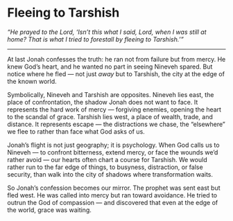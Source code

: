 # Fleeing to Tarshish

*“He prayed to the Lord, ‘Isn’t this what I said, Lord, when I was still at home? That is what I tried to forestall by fleeing to Tarshish.’”*

---

At last Jonah confesses the truth: he ran not from failure but from mercy. He knew God’s heart, and he wanted no part in seeing Nineveh spared. But notice where he fled — not just *away* but to Tarshish, the city at the edge of the known world.

Symbolically, Nineveh and Tarshish are opposites. Nineveh lies east, the place of confrontation, the shadow Jonah does not want to face. It represents the hard work of mercy — forgiving enemies, opening the heart to the scandal of grace. Tarshish lies west, a place of wealth, trade, and distance. It represents escape — the distractions we chase, the “elsewhere” we flee to rather than face what God asks of us.

Jonah’s flight is not just geography; it is psychology. When God calls us to Nineveh — to confront bitterness, extend mercy, or face the wounds we’d rather avoid — our hearts often chart a course for Tarshish. We would rather run to the far edge of things, to busyness, distraction, or false security, than walk into the city of shadows where transformation waits.

So Jonah’s confession becomes our mirror. The prophet was sent east but fled west. He was called into mercy but ran toward avoidance. He tried to outrun the God of compassion — and discovered that even at the edge of the world, grace was waiting.

